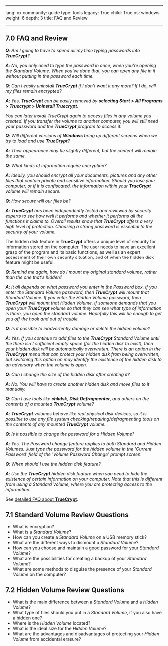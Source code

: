 

---

lang: xx
community: guide
type: tools
legacy: True
child: True
os: windows
weight: 6
depth: 3
title: FAQ and Review

---

<a name="7.0"></a>
## 7.0 FAQ and Review ##

<div class="background" markdown="1"> 

***Q***: *Am I going to have to spend all my time typing passwords into **TrueCrypt**?*

***A***: *No, you only need to type the password in once, when you're opening the Standard Volume. When you've done that, you can open any file in it without putting in the password each time.*

***Q***: *Can I easily uninstall **TrueCrypt** if I don't want it any more? If I do, will my files remain encrypted?*

***A***: *Yes, **TrueCrypt** can be easily removed by **selecting Start > All Programs > Truecrypt > Uninstall Truecrypt**.*

*You can later install TrueCrypt again to access files in any volume you created. If you transfer the volume to another computer, you will still need your password and the **TrueCrypt** program to access it.*

***Q***: *Will different versions of **Windows** bring up different screens when we try to load and use **TrueCrypt**?*

***A***: *Their appearance may be slightly different, but the content will remain the same.*

***Q***: *What kinds of information require encryption?*

***A***: *Ideally, you should encrypt all your documents, pictures and any other files that contain private and sensitive information. Should you lose your computer, or if it is confiscated, the information within your **TrueCrypt** volume will remain secure.*

***Q***: *How secure will our files be?*

***A***: ***TrueCrypt** has been independently tested and reviewed by security experts to see how well it performs and whether it performs all the functions it claims to. Overall results show that **TrueCrypt** offers a very high level of protection. Choosing a strong password is essential to the security of your volume.*

The hidden disk feature in **TrueCrypt** offers a unique level of security for information stored on the computer. The user needs to have an excellent grasp of the program and its basic functions, as well as an expert assessment of their own security situation, and of when the hidden disk feature might be useful. 

***Q***: *Remind me again, how do I mount my original standard volume, rather than the one that's hidden?*

***A***: *It all depends on what password you enter in the Password box. If you enter the Standard Volume password, then **TrueCrypt** will mount that Standard Volume. If you enter the Hidden Volume password, then **TrueCrypt** will mount that Hidden Volume. If someone demands that you open your **TrueCrypt** volume so that they can see what type of information is there, you open the standard volume. Hopefully this will be enough to get you off the hook and out of trouble.* 

***Q***: *Is it possible to inadvertently damage or delete the hidden volume?*

***A***: *Yes. If you continue to add files to the **TrueCrypt** Standard Volume until the there isn't sufficient empty space (for the hidden disk to exist), then your hidden disk will be automatically overwritten. There is an option in the **TrueCrypt** menu that can protect your hidden disk from being overwritten, but switching this option on may identify the existence of the hidden disk to an adversary when the volume is open.*

***Q***: *Can I change the size of the hidden disk after creating it?*

***A***: *No. You will have to create another hidden disk and move files to it manually.* 

***Q***: *Can I use tools like **chkdsk**, **Disk Defragmenter**, and others on the contents of a mounted **TrueCrypt** volume?* 

***A***: ***TrueCrypt** volumes behave like real physical disk devices, so it is possible to use any file system checking/repairing/defragmenting tools on the contents of any mounted **TrueCrypt** volume.*

***Q***: *Is it possible to change the password for a Hidden Volume?* 

***A***: *Yes. The Password change feature applies to both Standard and Hidden Volumes. Just type the password for the hidden volume in the 'Current Password' field of the 'Volume Password Change' prompt screen.*

***Q***: *When should I use the hidden disk feature?*

***A***: *Use the **TrueCrypt** hidden disk feature when you need to hide the existence of certain information on your computer. Note that this is different from using a Standard Volume, where you are protecting access to the information.*

See [detailed FAQ about **TrueCrypt**](http://andryou.com/truecrypt/faq.php).

</div>

<a name="7.1"></a>
## 7.1 Standard Volume Review Questions ##

- What is encryption? 
- What is a *Standard Volume*?
- How can you create a *Standard Volume* on a USB memory stick?
- What are the different ways to dismount a *Standard Volume*?
- How can you choose and maintain a good password for your *Standard Volume*? 
- What are the possibilities for creating a backup of your *Standard Volume*?
- What are some methods to disguise the presence of your *Standard Volume* on the computer?

<a name="7.2"></a>
## 7.2 Hidden Volume Review Questions ##

- What is the main difference between a *Standard Volume* and a *Hidden Volume*?
- What type of files should you put in a *Standard Volume*, if you also have a hidden one?
- Where is the *Hidden Volume* located?
- What is the ideal size for the *Hidden Volume*?
- What are the advantages and disadvantages of protecting your *Hidden Volume* from accidental erasure? 


